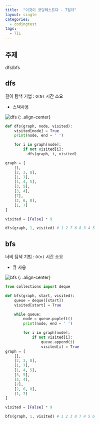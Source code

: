 ```yaml
---
title:  "이것이 코딩테스트다 - 7일차"
layout: single
categories:
  - codingtest
tags:
  - TIL
---
```


## 주제
dfs/bfs


## dfs
깊이 탐색 기법 : `O(N)` 시간 소요

- 스택사용

![dfs](https://github.com/user-attachments/assets/66db5eb5-3e79-4059-9c04-0b298364fcad)
{: .align-center}


```python
def dfs(graph, node, visited):
    visited[node] = True
    print(node, end = ' ')

    for i in graph[node]:
        if not visited[i]:
          dfs(graph, i, visited)

graph = [
    [],
    [2, 3, 8],
    [1, 7],
    [1, 4, 5],
    [3, 5],
    [3, 4],
    [7],
    [2, 6, 8],
    [1, 7]
]

visited = [False] * 9

dfs(graph, 1, visited) # 1 2 7 6 8 3 4 5
```


## bfs
너비 탐색 기법 : `O(n)` 시간 소요

- 큐 사용

![bfs](https://github.com/user-attachments/assets/1c39b3bc-1a5c-44a9-a7e0-5286d734b2ac)
{: .align-center}

```python
from collections import deque

def bfs(graph, start, visited):
    queue = deque([start])
    visited[start] = True

    while queue:
        node = queue.popleft()
        print(node, end = ' ')

        for i in graph[node]:
            if not visited[i]:
                queue.append(i)
                visited[i] = True
graph = [
    [],
    [2, 3, 8],
    [1, 7],
    [1, 4, 5],
    [3, 5],
    [3, 4],
    [7],
    [2, 6, 8],
    [1, 7]
]

visited = [False] * 9

bfs(graph, 1, visited) # 1 2 3 8 7 4 5 6
```







































